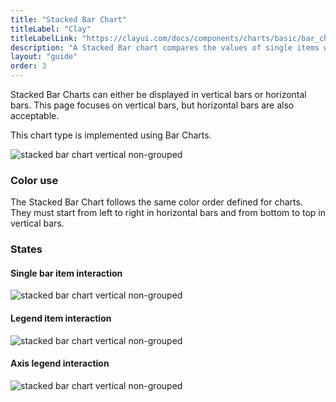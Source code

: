 ```yaml
---
title: "Stacked Bar Chart"
titleLabel: "Clay"
titleLabelLink: "https://clayui.com/docs/components/charts/basic/bar_chart.html"
description: "A Stacked Bar chart compares the values of single items with the total data value."
layout: "guide"
order: 3
---
```

Stacked Bar Charts can either be displayed in vertical bars or horizontal bars. This page focuses on vertical bars, but horizontal bars are also acceptable.

This chart type is implemented using Bar Charts.

![stacked bar chart vertical non-grouped](../../../images/ChartStackedBar.png)

### Color use

The Stacked Bar Chart follows the same color order defined for charts. They must start from left to right in horizontal bars and from bottom to top in vertical bars.

### States

#### Single bar item interaction
![stacked bar chart vertical non-grouped](../../../images/ChartStackedBarItemSel.png)

#### Legend item interaction
![stacked bar chart vertical non-grouped](../../../images/ChartStackedBarLegendSel.png)

#### Axis legend interaction
![stacked bar chart vertical non-grouped](../../../images/ChartStackedBarAxisSel.png)
